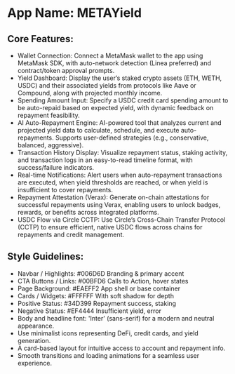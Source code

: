 # **App Name**: METAYield

## Core Features:

- Wallet Connection: Connect a MetaMask wallet to the app using MetaMask SDK, with auto-network detection (Linea preferred) and contract/token approval prompts.
- Yield Dashboard: Display the user’s staked crypto assets (ETH, WETH, USDC) and their associated yields from protocols like Aave or Compound, along with projected monthly income.
- Spending Amount Input: Specify a USDC credit card spending amount to be auto-repaid based on expected yield, with dynamic feedback on repayment feasibility.
- AI Auto-Repayment Engine: AI-powered tool that analyzes current and projected yield data to calculate, schedule, and execute auto-repayments. Supports user-defined strategies (e.g., conservative, balanced, aggressive).
- Transaction History Display: Visualize repayment status, staking activity, and transaction logs in an easy-to-read timeline format, with success/failure indicators.
- Real-time Notifications: Alert users when auto-repayment transactions are executed, when yield thresholds are reached, or when yield is insufficient to cover repayments.
- Repayment Attestation (Verax): Generate on-chain attestations for successful repayments using Verax, enabling users to unlock badges, rewards, or benefits across integrated platforms.
- USDC Flow via Circle CCTP: Use Circle’s Cross-Chain Transfer Protocol (CCTP) to ensure efficient, native USDC flows across chains for repayments and credit management.

## Style Guidelines:

- Navbar / Highlights: #006D6D Branding & primary accent
- CTA Buttons / Links: #00BFD6 Calls to Action, hover states
- Page Background: #EAEFF2 App shell or base container
- Cards / Widgets: #FFFFFF With soft shadow for depth
- Positive Status: #34D399 Repayment success, staking
- Negative Status: #EF4444 Insufficient yield, error
- Body and headline font: 'Inter' (sans-serif) for a modern and neutral appearance.
- Use minimalist icons representing DeFi, credit cards, and yield generation.
- A card-based layout for intuitive access to account and repayment info.
- Smooth transitions and loading animations for a seamless user experience.